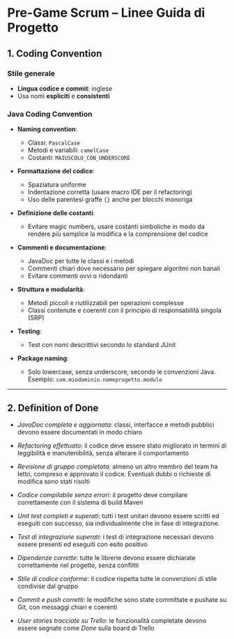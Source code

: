 # Pre-Game Scrum – Linee Guida di Progetto

## 1. Coding Convention

### Stile generale

* **Lingua codice e commit**: inglese
* Usa nomi **espliciti** e **consistenti**

### Java Coding Convention

* **Naming convention**:

  * Classi: `PascalCase`
  * Metodi e variabili: `camelCase`
  * Costanti: `MAIUSCOLO_CON_UNDERSCORE`

* **Formattazione del codice**:

  * Spaziatura uniforme
  * Indentazione corretta (usare macro IDE per il refactoring)
  * Uso delle parentesi graffe `{}` anche per blocchi monoriga

* **Definizione delle costanti**:

  * Evitare magic numbers, usare costanti simboliche in modo da
    rendere più semplice la modifica e la comprensione del codice

* **Commenti e documentazione**:

  * JavaDoc per tutte le classi e i metodi
  * Commenti chiari dove necessario per spiegare algoritmi non banali
  * Evitare commenti ovvi o ridondanti

* **Struttura e modularità**:

  * Metodi piccoli e riutilizzabili per operazioni complesse
  * Classi contenute e coerenti con il principio di responsabilità singola (SRP)

* **Testing**:

  * Test con nomi descrittivi secondo lo standard JUnit

* **Package naming**:

  * Solo lowercase, senza underscore, secondo le convenzioni Java. Esempio: `com.miodominio.nomeprogetto.modulo`

---

## 2. Definition of Done

* *JavaDoc completa e aggiornata*: classi, interfacce e metodi pubblici devono essere documentati in modo chiaro

* *Refactoring effettuato*: il codice deve essere stato migliorato in termini di leggibilità e manutenibilità, senza alterare il comportamento

* *Revisione di gruppo completata*: almeno un altro membro del team ha letto, compreso e approvato il codice. Eventuali dubbi o richieste di modifica sono stati risolti

* *Codice compilabile senza errori*: il progetto deve compilare correttamente con il sistema di build Maven

* *Unit test completi e superati*: tutti i test unitari devono essere scritti ed eseguiti con successo, sia individualmente che in fase di integrazione.

* *Test di integrazione superati*: i test di integrazione necessari devono essere presenti ed eseguiti con esito positivo

* *Dipendenze corrette*: tutte le librerie devono essere dichiarate correttamente nel progetto, senza conflitti

* *Stile di codice conforme*: il codice rispetta tutte le convenzioni di stile condivise dal gruppo

* *Commit e push corretti*: le modifiche sono state committate e pushate su Git, con messaggi chiari e coerenti

* *User stories tracciate su Trello*: le funzionalità completate devono essere segnate come *Done* sulla board di Trello
